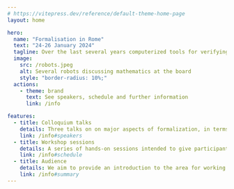 ```yaml
---
# https://vitepress.dev/reference/default-theme-home-page
layout: home

hero:
  name: "Formalisation in Rome"
  text: "24-26 January 2024"
  tagline: Over the last several years computerized tools for verifying and manipulating proofs have become much more mature, and as a result formalized proofs have the potential to play a meaningful role in mathematical innovation and teaching well beyond their traditional role in the foundations of mathematics.
  image:
    src: /robots.jpeg
    alt: Several robots discussing mathematics at the board
    style: "border-radius: 10%;"
  actions:
    - theme: brand
      text: See speakers, schedule and further information
      link: /info

features:
  - title: Colloquium talks
    details: Three talks on on major aspects of formalization, in terms of both underlying ideas and concrete implementations.
    link: /info#speakers
  - title: Workshop sessions
    details: A series of hands-on sessions intended to give participants first-hand knowledge using the Lean language and associated tools.
    link: /info#schedule
  - title: Audience
    details: We aim to provide an introduction to the area for working mathematicians and advanced students in a variety of fields.
    link: /info#summary
---
```

